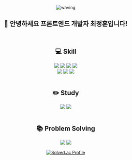 <div align='center'>

![waving](https://capsule-render.vercel.app/api?type=waving&height=200&text=Hello!%20I'm%20Junghoon&fontAlign=80&fontSize=18&fontAlignY=40&color=auto)

## :wave: 안녕하세요 프론트엔드 개발자 최정훈입니다!

<br />

## :computer: Skill
<img src="https://img.shields.io/badge/HTML5-E34F26?style=flat-square&logo=html5&logoColor=white"/>
<img src="https://img.shields.io/badge/CSS3-1572B6?style=flat-square&logo=css3&logoColor=white"/>
<img src="https://img.shields.io/badge/JavaScript-F7DF1E?style=flat-square&logo=javascript&logoColor=black"/>
<img src="https://img.shields.io/badge/React-61DAFB?style=flat-square&logo=React&logoColor=black"/>
<br />
<img src="https://img.shields.io/badge/styled components-DB7093?style=flat-square&logo=styled-components&logoColor=white"/>
<img src="https://img.shields.io/badge/Git-F05032?style=flat-square&logo=git&logoColor=white"/>
<img src="https://img.shields.io/badge/GitHub-181717?style=flat-square&logo=GitHub&logoColor=white"/>
<br />
<br />

## :pencil2: Study
<img src="https://img.shields.io/badge/Typescript-3178C6?style=flat-square&logo=Typescript&logoColor=white"/>
<img src="https://img.shields.io/badge/Next.js-000000?style=flat-square&logo=Next.js&logoColor=white"/>
<br />
<br />

## :books: Problem Solving 
<img src="https://img.shields.io/badge/Python-3776AB?style=flat-square&logo=Python&logoColor=white"/>
<img src="https://img.shields.io/badge/JavaScript-F7DF1E?style=flat-square&logo=javascript&logoColor=black"/>

[![Solved.ac Profile](http://mazassumnida.wtf/api/generate_badge?boj=wjdgns9406)](https://solved.ac/wjdgns9406)<br/>

</div>
